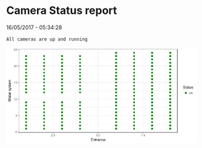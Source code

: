Camera Status report
================
16/05/2017 - 05:34:28

    All cameras are up and running

![](camreport_files/figure-markdown_github/unnamed-chunk-2-1.png)
